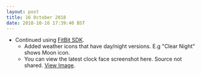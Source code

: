 ```yaml
---
layout: post
title: 16 October 2018 
date: 2018-10-16 17:39:40 BST
---
```

+ Continued using [FitBit SDK](https://dev.fitbit.com).
  - Added weather icons that have day/night versions. E.g "Clear Night" shows Moon icon.
  - You can view the latest clock face screenshot here. Source not shared. [View Image](https://i.postimg.cc/90qxrXxm/Stats-Redesigned-screenshot-Dynamic-Icons.png).
